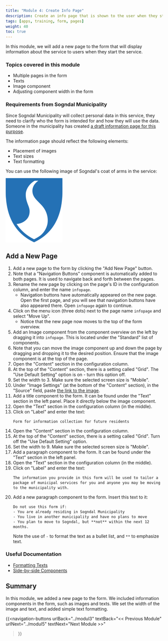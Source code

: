 ```yaml
---
title: "Module 4: Create Info Page"
description: Create an info page that is shown to the user when they start the service
tags: [apps, training, form, pages]
weight: 40
toc: true
---
```


In this module, we will add a new page to the form that will display information about the service to users when they start the service.

### Topics covered in this module
- Multiple pages in the form
- Texts
- Image component
- Adjusting component width in the form

### Requirements from Sogndal Municipality
Since Sogndal Municipality will collect personal data in this service, they need to clarify who the form is intended for and how they will use the data. Someone in the municipality has created [a draft information page for this purpose](../resources/infopage_new_residents.pdf).

The information page should reflect the following elements:
- Placement of images
- Text sizes
- Text formatting

You can use the following image of Sogndal's coat of arms in the service:

!["Sogndal coat of arms"](../resources/kommune-logo.png )

## Add a New Page
1. Add a new page to the form by clicking the "Add New Page" button.
2. Note that a "Navigation Buttons" component is automatically added to both pages. It is used to navigate back and forth between the pages.
3. Rename the new page by clicking on the page's ID in the configuration column, and enter the name `infopage`.
    - Navigation buttons have automatically appeared on the new page. Open the first page, and you will see that navigation buttons have also appeared there. Open `infopage` again to continue.
4. Click on the menu icon (three dots) next to the page name `infopage` and select "Move Up".
    - Notice that the new page now moves to the top of the form overview.
5. Add an Image component from the component overview on the left by dragging it into `infopage`. This is located under the "Standard" list of components.
6. Note that you can move the image component up and down the page by dragging and dropping it to the desired position. Ensure that the image component is at the top of the page.
7. Open the "Content" section in the configuration column.
8. At the top of the "Content" section, there is a setting called "Grid". The "Use Default Setting" option is on - turn this option off.
9. Set the width to 3. Make sure the selected screen size is "Mobile".
10. Under "Image Settings" (at the bottom of the "Content" section), in the "Source" field, paste [the link to the image](../resources/kommune-logo.png).
11. Add a title component to the form. It can be found under the "Text" section in the left panel. Place it directly below the image component.
12. Open the "Text" section in the configuration column (in the middle).
13. Click on "Label" and enter the text:
    ```text
    Form for information collection for future residents
    ```
14. Open the "Content" section in the configuration column.
15. At the top of the "Content" section, there is a setting called "Grid". Turn off the "Use Default Setting" option.
16. Set the width to 9. Make sure the selected screen size is "Mobile".
17. Add a paragraph component to the form. It can be found under the "Text" section in the left panel.
18. Open the "Text" section in the configuration column (in the middle).
19. Click on "Label" and enter the text:
    ```text
    The information you provide in this form will be used to tailor a package of municipal services for you and anyone you may be moving to the municipality with.
    ```
20. Add a new paragraph component to the form. Insert this text to it:
    ```text
    Do not use this form if:
    - You are already residing in Sogndal Municipality
    - You live in another municipality and have no plans to move
    - You plan to move to Sogndal, but **not** within the next 12 months.
    ```
    Note the use of `-` to format the text as a bullet list, and `**` to emphasize text.

### Useful Documentation
- [Formatting Texts](/en/altinn-studio/v8/reference/ux/texts/#formatting-of-texts)
- [Side-by-side Components](/en/altinn-studio/v8/reference/ux/styling/#components-placed-side-by-side-grid)

## Summary
In this module, we added a new page to the form. We included information components in the form, such as images and texts. We set the width of the image and text, and added simple text formatting.

{{<navigation-buttons
urlBack="../modul3"
textBack="<< Previous Module"
urlNext="../modul5"
textNext="Next Module >>"
>}}
